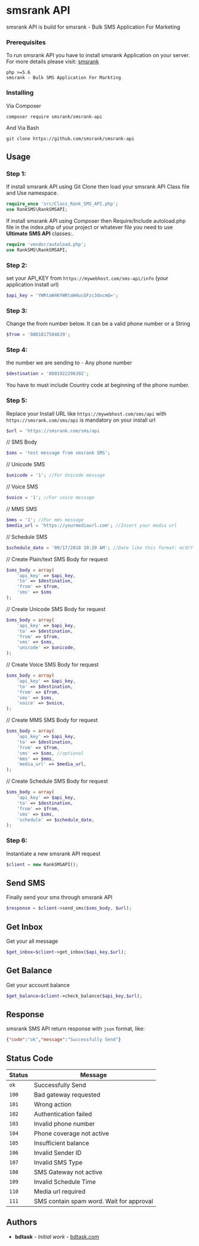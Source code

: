 
# smsrank API

smsrank API is build for smsrank - Bulk SMS Application For Marketing


### Prerequisites

To run smsrank API you have to install smsrank Application on your server. 
For more details please visit: [smsrank](https://smsrank.com/)
```
php >=5.6
smsrank - Bulk SMS Application For Markting
```

### Installing
Via Composer
```
composer require smsrank/smsrank-api 
```

And Via Bash

```
git clone https://github.com/smsrank/smsrank-api
```

## Usage


 ### Step 1:
If install smsrank API using Git Clone then load your smsrank API Class file and Use namespace. 
```php
require_once 'src/Class_Rank_SMS_API.php';
use RankSMS\RankSMSAPI;
```
If install smsrank API using Composer then Require/Include autoload.php file in the index.php of your project or whatever file you need to use **Ultimate SMS API** classes:. 
```php
require 'vendor/autoload.php';
use RankSMS\RankSMSAPI;
```
### Step 2:
set your API_KEY from `https://mywebhost.com/sms-api/info` (your application install url)
```php
$api_key = 'YWRtaW46YWRtaW4ucGFzc3dvcmQ=';
```
### Step 3:
Change the from number below. It can be a valid phone number or a String
```php
$from = '8801817584639';
```

### Step 4:
the number we are sending to - Any phone number
```php
$destination = '8801922296392';
```
You have to must include Country code at beginning of the phone number.  

### Step 5:
Replace your Install URL like `https://mywebhost.com/sms/api` with `https://smsrank.com/sms/api`
is mandatory on your install url

```php
$url = 'https://smsrank.com/sms/api

```
// SMS Body
```php
$sms = 'test message from smsrank SMS';
```
// Unicode SMS
```php
$unicode = '1'; //For Unicode message
```
// Voice SMS
```php
$voice = '1'; //For voice message
```
// MMS SMS
```php
$mms = '1'; //For mms message
$media_url = 'https://yourmediaurl.com'; //Insert your media url
```
// Schedule SMS
```php
$schedule_date = '09/17/2018 10:20 AM'; //Date like this format: m/d/Y h:i A
```
// Create Plain/text SMS Body for request
```php
$sms_body = array(
    'api_key' => $api_key,
    'to' => $destination,
    'from' => $from,
    'sms' => $sms
);
```
// Create Unicode SMS Body for request
```php
$sms_body = array(
    'api_key' => $api_key,
    'to' => $destination,
    'from' => $from,
    'sms' => $sms,
    'unicode' => $unicode,
);
```

// Create Voice SMS Body for request
```php
$sms_body = array(
    'api_key' => $api_key,
    'to' => $destination,
    'from' => $from,
    'sms' => $sms,
    'voice' => $voice,
);
```
// Create MMS SMS Body for request
```php
$sms_body = array(
    'api_key' => $api_key,
    'to' => $destination,
    'from' => $from,
    'sms' => $sms, //optional
    'mms' => $mms,
    'media_url' => $media_url,
);
```
// Create Schedule SMS Body for request
```php
$sms_body = array(
    'api_key' => $api_key,
    'to' => $destination,
    'from' => $from,
    'sms' => $sms,
    'schedule' => $schedule_date,
);
```

### Step 6: 
Instantiate a new smsrank API request
```php
$client = new RankSMSAPI();
```

## Send SMS
Finally send your sms through smsrank API
```php
$response = $client->send_sms($sms_body, $url);
```

## Get Inbox
Get your all message
```php
$get_inbox=$client->get_inbox($api_key,$url);
```

## Get Balance
Get your account balance
```php
$get_balance=$client->check_balance($api_key,$url);
```
## Response
smsrank SMS API return response with `json` format, like:

```json
{"code":"ok","message":"Successfully Send"}
```

## Status Code

| Status | Message |
| --- | --- |
| `ok` | Successfully Send |
| `100` | Bad gateway requested |
| `101` | Wrong action |
| `102` | Authentication failed |
| `103` | Invalid phone number |
| `104` | Phone coverage not active |
| `105` | Insufficient balance |
| `106` | Invalid Sender ID |
| `107` | Invalid SMS Type |
| `108` | SMS Gateway not active |
| `109` | Invalid Schedule Time |
| `110` | Media url required |
| `111` | SMS contain spam word. Wait for approval |

## Authors

* **bdtask** - *Initial work* - [bdtask.com](https://github.com/bdtask-github)
